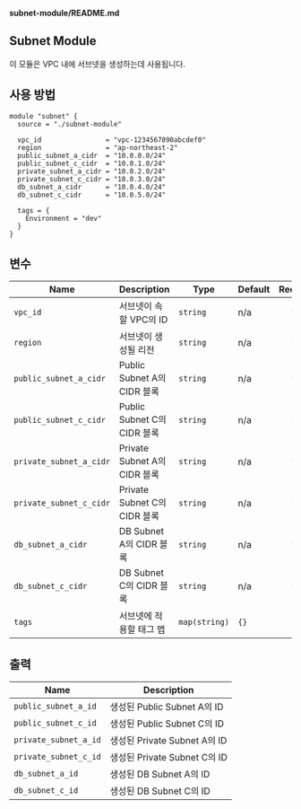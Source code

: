 **subnet-module/README.md**

## **Subnet Module**

이 모듈은 VPC 내에 서브넷을 생성하는데 사용됩니다.

## 사용 방법
```hcl
module "subnet" {
  source = "./subnet-module"

  vpc_id                = "vpc-1234567890abcdef0"
  region                = "ap-northeast-2"
  public_subnet_a_cidr  = "10.0.0.0/24"
  public_subnet_c_cidr  = "10.0.1.0/24"
  private_subnet_a_cidr = "10.0.2.0/24"
  private_subnet_c_cidr = "10.0.3.0/24"
  db_subnet_a_cidr      = "10.0.4.0/24"
  db_subnet_c_cidr      = "10.0.5.0/24"

  tags = {
    Environment = "dev"
  }
}
```

## 변수

| Name | Description | Type | Default | Required |
|------|-------------|------|---------|:--------:|
| `vpc_id` | 서브넷이 속할 VPC의 ID | `string` | n/a | yes |
| `region` | 서브넷이 생성될 리전 | `string` | n/a | yes |
| `public_subnet_a_cidr` | Public Subnet A의 CIDR 블록 | `string` | n/a | yes |
| `public_subnet_c_cidr` | Public Subnet C의 CIDR 블록 | `string` | n/a | yes |
| `private_subnet_a_cidr` | Private Subnet A의 CIDR 블록 | `string` | n/a | yes |
| `private_subnet_c_cidr` | Private Subnet C의 CIDR 블록 | `string` | n/a | yes |
| `db_subnet_a_cidr` | DB Subnet A의 CIDR 블록 | `string` | n/a | yes |
| `db_subnet_c_cidr` | DB Subnet C의 CIDR 블록 | `string` | n/a | yes |
| `tags` | 서브넷에 적용할 태그 맵 | `map(string)` | `{}` | no |

## 출력

| Name | Description |
|------|-------------|
| `public_subnet_a_id` | 생성된 Public Subnet A의 ID |
| `public_subnet_c_id` | 생성된 Public Subnet C의 ID |
| `private_subnet_a_id` | 생성된 Private Subnet A의 ID |
| `private_subnet_c_id` | 생성된 Private Subnet C의 ID |
| `db_subnet_a_id` | 생성된 DB Subnet A의 ID |
| `db_subnet_c_id` | 생성된 DB Subnet C의 ID |
